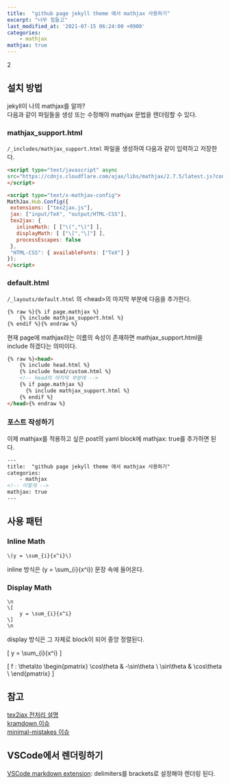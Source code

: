 ```yaml
---
title:  "github page jekyll theme 에서 mathjax 사용하기"
excerpt: "너무 힘들고"
last_modified_at: '2021-07-15 06:24:00 +0900'
categories:
    - mathjax
mathjax: true
---
```

2
## 설치 방법
jekyll이 나의 mathjax를 알까?\
다음과 같이 파일들을 생성 또는 수정해야 mathjax 문법을 렌더링할 수 있다.

### mathjax_support.html
```/_includes/mathjax_support.html``` 파일을 생성하여 다음과 같이 입력하고 저장한다.
```html
<script type="text/javascript" async
src="https://cdnjs.cloudflare.com/ajax/libs/mathjax/2.7.5/latest.js?config=TeX-MML-AM_CHTML">
</script>

<script type="text/x-mathjax-config">
MathJax.Hub.Config({
 extensions: ["tex2jax.js"],
 jax: ["input/TeX", "output/HTML-CSS"],
 tex2jax: {
   inlineMath: [ ["\(","\)"] ],
   displayMath: [ ["\[","\]"] ],
   processEscapes: false
 },
 "HTML-CSS": { availableFonts: ["TeX"] }
});
</script>
```

### default.html
```/_layouts/default.html``` 의 \<head\>의 마지막 부분에 다음을 추가한다.
```
{% raw %}{% if page.mathjax %}
    {% include mathjax_support.html %}
{% endif %}{% endraw %}
```
현재 page에 mathjax라는 이름의 속성이 존재하면 mathjax_support.html을 include 하겠다는 의미이다.
```html
{% raw %}<head>
    {% include head.html %}
    {% include head/custom.html %}
    <!-- head의 마지막 부분에 -->
    {% if page.mathjax %}
      {% include mathjax_support.html %}
    {% endif %}
</head>{% endraw %}
```

### 포스트 작성하기
이제 mathjax를 적용하고 싶은 post의 yaml block에 mathjax: true를 추가하면 된다.
```html
---
title:  "github page jekyll theme 에서 mathjax 사용하기"
categories:
    - mathjax
<!-- 이렇게 -->
mathjax: true
---
```

## 사용 패턴
### Inline Math
```
\(y = \sum_{i}{x^i}\)
```
inline 방식은 \(y = \sum_{i}{x^i}\) 문장 속에 들어온다. 

### Display Math
```
\n
\[
    y = \sum_{i}{x^i}
\]
\n
```
display 방식은 그 자체로 block이 되어 중앙 정렬된다.

\[
    y = \sum_{i}{x^i}
\]

\[
    f : \theta\to 
    \begin{pmatrix}
    \cos\theta & -\sin\theta \\
    \sin\theta & \cos\theta \\
    \end{pmatrix}
\]

## 참고
[tex2jax 전처리 설명](https://docs.mathjax.org/en/v2.7-latest/options/preprocessors/tex2jax.html)\
[kramdown 이슈](https://github.com/gettalong/kramdown/issues/672)\
[minimal-mistakes 이슈](https://www.janmeppe.com/blog/How-to-add-mathjax-to-minimal-mistakes/)

## VSCode에서 렌더링하기
[VSCode markdown extension](https://marketplace.visualstudio.com/items?itemName=goessner.mdmath): delimiters를 brackets로 설정해야 렌더링 된다.


